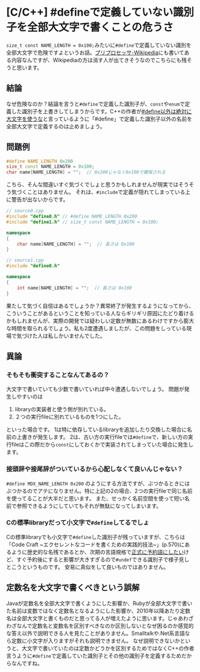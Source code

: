 # [C/C++] #defineで定義していない識別子を全部大文字で書くことの危うさ

`size_t const NAME_LENGTH = 0x100;`みたいに`#define`で定義していない識別を全部大文字で危険ですよというお話。[プリプロセッサ-Wikipedia](https://ja.wikipedia.org/wiki/%E3%83%97%E3%83%AA%E3%83%97%E3%83%AD%E3%82%BB%E3%83%83%E3%82%B5)にも書いてある内容なんですが、Wikipediaの方は消す人が出てきそうなのでこちらにも残そうと思います。

## 結論

なぜ危険なのか？結論を言うと`#define`で定義した識別子が、`const`や`enum`で定義した識別子を上書きしてしまうからです。C++の作者が[#define以外は絶対に大文字を使うな](http://www.libjingu.jp/trans/bs_faq2-j.html#Hungarian)と言っているように「#define」で定義した識別子以外の名前を全部大文字で定義するのは止めましょう。

## 問題例

```C++
#define NAME_LENGTH 0x200
size_t const NAME_LENGTH = 0x100;
char name[NAME_LENGTH] = "";  // 0x200じゃなく0x100で確保される
```

こちら、そんな間違いすぐ気づくでしょと思うかもしれませんが現実ではそうそう気づくことはありません。
それは、```#include```で定義が隠れてしまっている上に警告が出ないからです。

```C++
// source0.cpp
#include "define0.h" // #define NAME_LENGTH 0x200
#include "define1.h" // size_t const NAME_LENGTH = 0x100;

namespace
{
    char name[NAME_LENGTH] = "";  // 長さは 0x100
}
```

```C++
// source1.cpp
#include "define0.h"

namespace
{
    int name[NAME_LENGTH] = "";  // 長さは 0x100
}
```

果たして気づく自信はあるでしょうか？異常終了が発生するようになってから、こういうことがあるということを知っている人ならギリギリ原因にたどり着けるかもしれませんが、実際の開発では疑わしい定数が無数にあるわけですから膨大な時間を取られるでしょう。私も2度遭遇しましたが、この問題をしっている現場で気づけた人は私しかいませんでした。


## 異論

### そもそも衝突することなんてあるの？

大文字で書いていても少数で書いていれば中々遭遇しないでしょう。
問題が発生しやすいのは

1. libraryの実装者と使う側が別れている。
1. ２つの実行fileに別れているものを1つにした。

といった場合です。
1は特に依存しているlibraryを追加したり交換した場合に名前の上書きが発生します。
2は、古い方の実行fileでは`#define`で、新しい方の実行fileはこの際だから`const`にしておくかで実装されてしまっていた場合に発生します。


### 接頭辞や接尾辞がついているから心配しなくて良いんじゃない？

`#define MDX_NAME_LENGTH 0x200` のようにする方法ですが、ぶつかるときにはぶつかるのでアテになりません。特に上記の2の場合、2つの実行fileで同じ名前を使ってることが大半だと思います。
また、せっかく名前空間を使って短い名前で参照できるようにしていてもそれが無駄になってしまいます。

### Cの標準libraryだって小文字で`#define`してるでしょ

Cの標準libraryでも小文字で`#define`した識別子が残っていますが、こちらは「Code Craft ~エクセレントなコードを書くための実践的技法~」(p.570)にあるように歴史的な名残であるとか、次期の言語規格で[正式に予約語にしたい](https://www.open-std.org/jtc1/sc22/wg14/www/docs/n2392.pdf)けど、すぐ予約後にすると影響が大きすぎるので`#undef`できる識別子で様子見しとこうというものです。
安易に真似をして良いものではありません。


## 定数名を大文字で書くべきという誤解

Javaが定数名を全部大文字で書くようにした影響か、Rubyが全部大文字で書いた名前は変数ではなく定数名となるようにした影響か、2010年以降あたり定数名は全部大文字と書くものだと思ってる人が増えたように思います。じゃあわざわざなんで定数名と変数名を区別すべきなのか区別しないとなぜ困るのか感覚的な答え以外で説明できる人を見たことがありません。Smalltalkや.Net系言語なら定数に小文字が入りますがそれも説明できません。
なぜ説明できないかというと、大文字で書いていたのは定数かどうかを区別するためではなくC++の作者言うように`#define`で定義していた識別子とその他の識別子を定義するためだからなんですね。